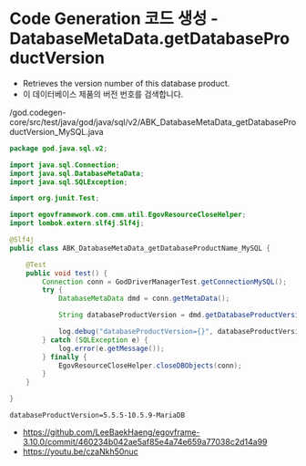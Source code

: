 # Code Generation 코드 생성 - DatabaseMetaData.getDatabaseProductVersion

- Retrieves the version number of this database product.
- 이 데이터베이스 제품의 버전 번호를 검색합니다.

/god.codegen-core/src/test/java/god/java/sql/v2/ABK_DatabaseMetaData_getDatabaseProductVersion_MySQL.java

```java
package god.java.sql.v2;

import java.sql.Connection;
import java.sql.DatabaseMetaData;
import java.sql.SQLException;

import org.junit.Test;

import egovframework.com.cmm.util.EgovResourceCloseHelper;
import lombok.extern.slf4j.Slf4j;

@Slf4j
public class ABK_DatabaseMetaData_getDatabaseProductName_MySQL {

	@Test
	public void test() {
		Connection conn = GodDriverManagerTest.getConnectionMySQL();
		try {
			DatabaseMetaData dmd = conn.getMetaData();

			String databaseProductVersion = dmd.getDatabaseProductVersion();

			log.debug("databaseProductVersion={}", databaseProductVersion);
		} catch (SQLException e) {
			log.error(e.getMessage());
		} finally {
			EgovResourceCloseHelper.closeDBObjects(conn);
		}
	}

}
```

```
databaseProductVersion=5.5.5-10.5.9-MariaDB
```

- https://github.com/LeeBaekHaeng/egovframe-3.10.0/commit/460234b042ae5af85e4a74e659a77038c2d14a99
- https://youtu.be/czaNkh50nuc

